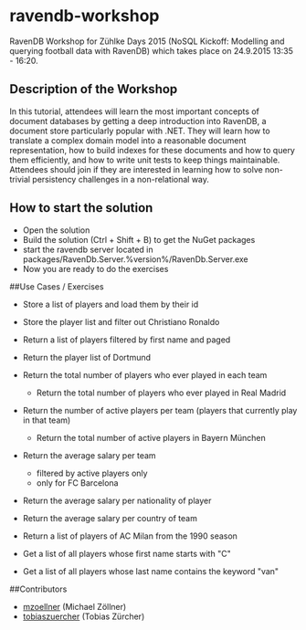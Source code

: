 # ravendb-workshop
RavenDB Workshop for Zühlke Days 2015 (NoSQL Kickoff: Modelling and querying football data with RavenDB) which takes place on 24.9.2015 13:35 - 16:20.

## Description of the Workshop
In this tutorial, attendees will learn the most important concepts of document databases by getting a deep introduction into RavenDB, a document store particularly popular with .NET. They will learn how to translate a complex domain model into a reasonable document representation, how to build indexes for these documents and how to query them efficiently, and how to write unit tests to keep things maintainable. Attendees should join if they are interested in learning how to solve non-trivial persistency challenges in a non-relational way.

## How to start the solution
* Open the solution
* Build the solution (Ctrl + Shift + B) to get the NuGet packages
* start the ravendb server located in packages/RavenDb.Server.%version%/RavenDb.Server.exe
* Now you are ready to do the exercises

##Use Cases / Exercises

* Store a list of players and load them by their id
* Store the player list and filter out Christiano Ronaldo
* Return a list of players filtered by first name and paged
* Return the player list of Dortmund
* Return the total number of players who ever played in each team
	* Return the total number of players who ever played in Real Madrid
* Return the number of active players per team (players that currently play in that team)
	* Return the total number of active players in Bayern München
* Return the average salary per team
	* filtered by active players only
	* only for FC Barcelona
* Return the average salary per nationality of player
* Return the average salary per country of team
* Return a list of players of AC Milan from the 1990 season

* Get a list of all players whose first name starts with "C"
* Get a list of all players whose last name contains the keyword "van"

##Contributors
- [mzoellner](https://github.com/mzoellner) (Michael Zöllner)
- [tobiaszuercher](https://github.com/tobiaszuercher) (Tobias Zürcher)

